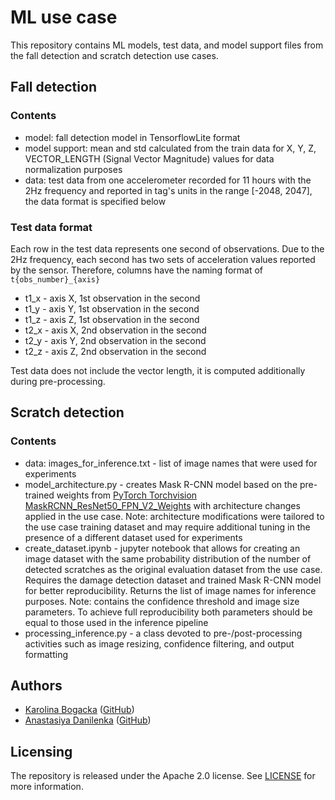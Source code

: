 # ML use case

This repository contains ML models, test data, and model support files from the fall detection and scratch detection use cases.

## Fall detection

### Contents

- model: fall detection model in TensorflowLite format
- model support: mean and std calculated from the train data for X, Y, Z, VECTOR_LENGTH (Signal Vector Magnitude) values for data normalization purposes
- data: test data from one accelerometer recorded for 11 hours with the 2Hz frequency and reported in tag's units in the range [-2048, 2047], the data format is specified below

### Test data format

Each row in the test data represents one second of observations. Due to the 2Hz frequency, each second has two sets of acceleration values reported by the sensor. 
Therefore, columns have the naming format of `t{obs_number}_{axis}`

- t1_x - axis X, 1st observation in the second
- t1_y - axis Y, 1st observation in the second
- t1_z - axis Z, 1st observation in the second
- t2_x - axis X, 2nd observation in the second
- t2_y - axis Y, 2nd observation in the second
- t2_z - axis Z, 2nd observation in the second

Test data does not include the vector length, it is computed additionally during pre-processing. 

## Scratch detection

### Contents

- data: images_for_inference.txt - list of image names that were used for experiments 
- model_architecture.py - creates Mask R-CNN model based on the pre-trained weights from [PyTorch Torchvision MaskRCNN_ResNet50_FPN_V2_Weights](https://pytorch.org/vision/main/models/generated/torchvision.models.detection.maskrcnn_resnet50_fpn_v2.html) with architecture changes applied in the use case. Note: architecture modifications were tailored to the use case training dataset and may require additional tuning in the presence of a different dataset used for experiments
- create_dataset.ipynb - jupyter notebook that allows for creating an image dataset with the same probability distribution of the number of detected scratches as the original evaluation dataset from the use case. Requires the damage detection dataset and trained Mask R-CNN model for better reproducibility. Returns the list of image names for inference purposes. Note: contains the confidence threshold and image size parameters. To achieve full reproducibility both parameters should be equal to those used in the inference pipeline
- processing_inference.py - a class devoted to pre-/post-processing activities such as image resizing, confidence filtering, and output formatting

## Authors

- [Karolina Bogacka](https://orcid.org/0000-0002-7109-891X) ([GitHub](https://github.com/Karolina-Bogacka))
- [Anastasiya Danilenka](https://orcid.org/0000-0002-3080-0303) ([GitHub](https://github.com/adanilenka))

## Licensing
The repository is released under the Apache 2.0 license. See [LICENSE](LICENSE) for more information.
